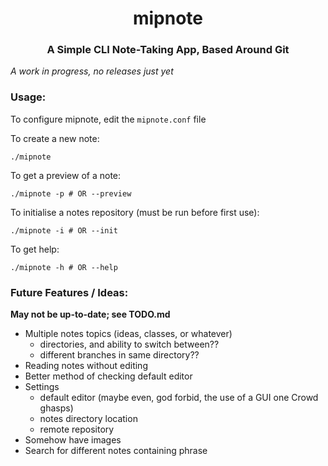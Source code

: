 <h1 align="center">mipnote</h1>
<h3 align="center">A Simple CLI Note-Taking App, Based Around Git</h3>

*A work in progress, no releases just yet*


### Usage:

To configure mipnote, edit the `mipnote.conf` file

To create a new note:
```
./mipnote
```

To get a preview of a note:
```
./mipnote -p # OR --preview
```

To initialise a notes repository (must be run before first use):
```
./mipnote -i # OR --init
```

To get help:
```
./mipnote -h # OR --help
```

### Future Features / Ideas:
**May not be up-to-date; see TODO.md**

- Multiple notes topics (ideas, classes, or whatever)
    - directories, and ability to switch between??
    - different branches in same directory??
- Reading notes without editing
- Better method of checking default editor
- Settings
    - default editor (maybe even, god forbid, the use of a GUI one Crowd ghasps)
    - notes directory location
    - remote repository
- Somehow have images
- Search for different notes containing phrase
